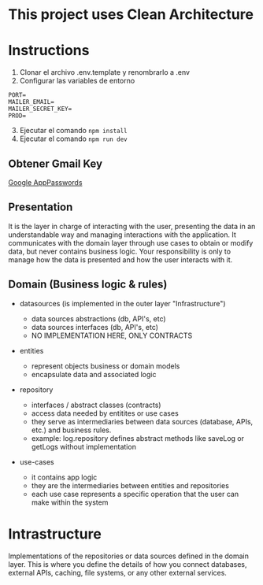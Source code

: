 # This project uses Clean Architecture

# Instructions
1. Clonar el archivo .env.template y renombrarlo a .env
2. Configurar las variables de entorno

```
PORT=
MAILER_EMAIL=
MAILER_SECRET_KEY= 
PROD=
```
3. Ejecutar el comando ```npm install```
4. Ejecutar el comando ```npm run dev```

## Obtener Gmail Key
[Google AppPasswords](https://myaccount.google.com/u/0/apppasswords)

## Presentation

It is the layer in charge of interacting with the user, presenting the data in an understandable way and managing interactions with the application. It communicates with the domain layer through use cases to obtain or modify data, but never contains business logic. Your responsibility is only to manage how the data is presented and how the user interacts with it.


## Domain (Business logic & rules)

- datasources (is implemented in the outer layer "Infrastructure")
    * data sources abstractions (db, API's, etc)
    * data sources interfaces (db, API's, etc)
    * NO IMPLEMENTATION HERE, ONLY CONTRACTS

- entities
    * represent objects business or domain models
    * encapsulate data and associated logic

- repository 
    * interfaces / abstract classes (contracts)
    * access data needed by entitites or use cases
    * they serve as intermediaries between data sources (database, APIs, etc.) and business rules.
    * example: log.repository defines abstract methods like saveLog or getLogs without implementation

- use-cases 
    * it contains app logic
    * they are the intermediaries between entities and repositories
    * each use case represents a specific operation that the user can make within the system


# Intrastructure

Implementations of the repositories or data sources defined in the domain layer. This is where you define the details of how you connect databases, external APIs, caching, file systems, or any other external services.